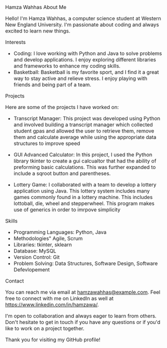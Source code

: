 <font size = "3">Hamza Wahhas
About Me

Hello! I'm Hamza Wahhas, a computer science student at Western New England University. I'm passionate about coding and always excited to learn new things.

Interests
- Coding: I love working with Python and Java to solve problems and develop applications. I enjoy exploring different libraries and frameworks to enhance my coding skills.
- Basketball: Basketball is my favorite sport, and I find it a great way to stay active and relieve stress. I enjoy playing with friends and being part of a team.

Projects

Here are some of the projects I have worked on:

- Transcript Manager: This project was developed using Python and involved building a transcript manager which collected student gpas and allowed the user to retrieve them, remove them and calculate average while using the appropriate data structures to improve speed

- GUI Advanced Calculator: In this project, I used the Python library tkinter to create a gui calcualtor that had the ability of preforming basic calculations. This was further expanded to include a sqroot button and parentheses.

- Lottery Game: I collaborated with a team to develop a lottery application using Java. This lottery system includes many games commonly found in a lottery machine. This includes lottoball, die, wheel and stepperwheel. This program makes use of generics in order to imrpove simplicity

Skills

- Programming Languages: Python, Java
- Methodologies" Agile, Scrum
- Libraries: tkinter, sklearn
- Database: MySQL
- Version Control: Git
- Problem Solving: Data Structures, Software Design, Software Defevlopement

Contact

You can reach me via email at hamzawahhas@example.com. Feel free to connect with me on LinkedIn as well at https://www.linkedin.com/in/hamzawa/.

I'm open to collaboration and always eager to learn from others. Don't hesitate to get in touch if you have any questions or if you'd like to work on a project together.

Thank you for visiting my GitHub profile! </font>